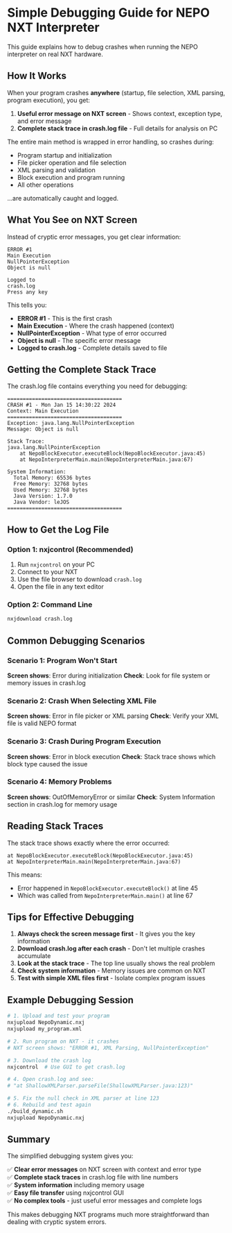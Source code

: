 # Simple Debugging Guide for NEPO NXT Interpreter

This guide explains how to debug crashes when running the NEPO interpreter on real NXT hardware.

## How It Works

When your program crashes **anywhere** (startup, file selection, XML parsing, program execution), you get:

1. **Useful error message on NXT screen** - Shows context, exception type, and error message
2. **Complete stack trace in crash.log file** - Full details for analysis on PC

The entire main method is wrapped in error handling, so crashes during:
- Program startup and initialization
- File picker operation and file selection  
- XML parsing and validation
- Block execution and program running
- All other operations

...are automatically caught and logged.

## What You See on NXT Screen

Instead of cryptic error messages, you get clear information:

```
ERROR #1
Main Execution
NullPointerException
Object is null

Logged to
crash.log
Press any key
```

This tells you:
- **ERROR #1** - This is the first crash
- **Main Execution** - Where the crash happened (context)
- **NullPointerException** - What type of error occurred
- **Object is null** - The specific error message
- **Logged to crash.log** - Complete details saved to file

## Getting the Complete Stack Trace

The crash.log file contains everything you need for debugging:

```
=====================================
CRASH #1 - Mon Jan 15 14:30:22 2024
Context: Main Execution
=====================================
Exception: java.lang.NullPointerException
Message: Object is null

Stack Trace:
java.lang.NullPointerException
    at NepoBlockExecutor.executeBlock(NepoBlockExecutor.java:45)
    at NepoInterpreterMain.main(NepoInterpreterMain.java:67)

System Information:
  Total Memory: 65536 bytes
  Free Memory: 32768 bytes
  Used Memory: 32768 bytes
  Java Version: 1.7.0
  Java Vendor: leJOS
=====================================
```

## How to Get the Log File

### Option 1: nxjcontrol (Recommended)
1. Run `nxjcontrol` on your PC
2. Connect to your NXT
3. Use the file browser to download `crash.log`
4. Open the file in any text editor

### Option 2: Command Line
```bash
nxjdownload crash.log
```

## Common Debugging Scenarios

### Scenario 1: Program Won't Start
**Screen shows**: Error during initialization
**Check**: Look for file system or memory issues in crash.log

### Scenario 2: Crash When Selecting XML File  
**Screen shows**: Error in file picker or XML parsing
**Check**: Verify your XML file is valid NEPO format

### Scenario 3: Crash During Program Execution
**Screen shows**: Error in block execution
**Check**: Stack trace shows which block type caused the issue

### Scenario 4: Memory Problems
**Screen shows**: OutOfMemoryError or similar
**Check**: System Information section in crash.log for memory usage

## Reading Stack Traces

The stack trace shows exactly where the error occurred:

```
at NepoBlockExecutor.executeBlock(NepoBlockExecutor.java:45)
at NepoInterpreterMain.main(NepoInterpreterMain.java:67)
```

This means:
- Error happened in `NepoBlockExecutor.executeBlock()` at line 45
- Which was called from `NepoInterpreterMain.main()` at line 67

## Tips for Effective Debugging

1. **Always check the screen message first** - It gives you the key information
2. **Download crash.log after each crash** - Don't let multiple crashes accumulate
3. **Look at the stack trace** - The top line usually shows the real problem
4. **Check system information** - Memory issues are common on NXT
5. **Test with simple XML files first** - Isolate complex program issues

## Example Debugging Session

```bash
# 1. Upload and test your program
nxjupload NepoDynamic.nxj
nxjupload my_program.xml

# 2. Run program on NXT - it crashes
# NXT screen shows: "ERROR #1, XML Parsing, NullPointerException"

# 3. Download the crash log
nxjcontrol  # Use GUI to get crash.log

# 4. Open crash.log and see:
# "at ShallowXMLParser.parseFile(ShallowXMLParser.java:123)"

# 5. Fix the null check in XML parser at line 123
# 6. Rebuild and test again
./build_dynamic.sh
nxjupload NepoDynamic.nxj
```

## Summary

The simplified debugging system gives you:

✅ **Clear error messages** on NXT screen with context and error type  
✅ **Complete stack traces** in crash.log file with line numbers  
✅ **System information** including memory usage  
✅ **Easy file transfer** using nxjcontrol GUI  
✅ **No complex tools** - just useful error messages and complete logs  

This makes debugging NXT programs much more straightforward than dealing with cryptic system errors.
